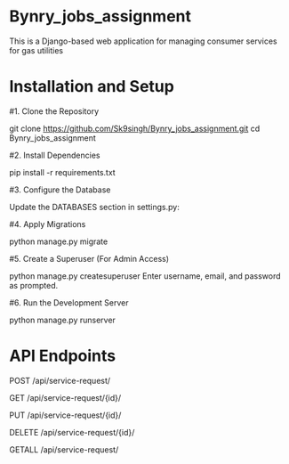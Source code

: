# Bynry_jobs_assignment

This is a Django-based web application for managing consumer services for gas utilities

# Installation and Setup

#1️. Clone the Repository

git clone https://github.com/Sk9singh/Bynry_jobs_assignment.git
cd Bynry_jobs_assignment

#2. Install Dependencies

pip install -r requirements.txt

#3. Configure the Database

Update the DATABASES section in settings.py:

#4. Apply Migrations

python manage.py migrate

#5. Create a Superuser (For Admin Access)

python manage.py createsuperuser
 Enter username, email, and password as prompted.

#6. Run the Development Server

python manage.py runserver

# API Endpoints

POST
/api/service-request/

GET
/api/service-request/{id}/

PUT
/api/service-request/{id}/

DELETE
/api/service-request/{id}/

GETALL
/api/service-request/


